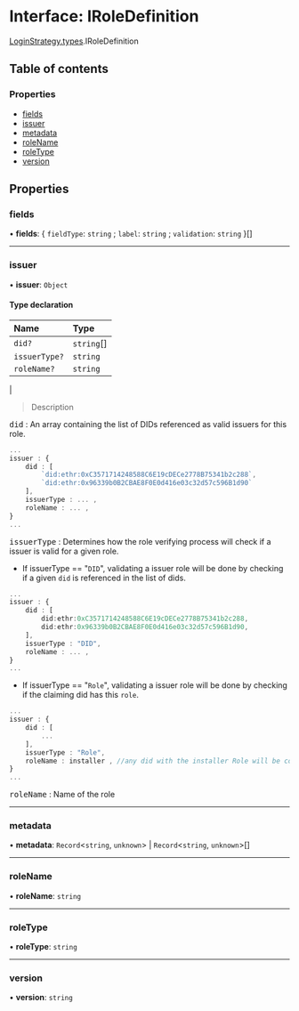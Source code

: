 # Interface: IRoleDefinition

[LoginStrategy.types](../modules/LoginStrategy_types.md).IRoleDefinition

## Table of contents

### Properties

- [fields](LoginStrategy_types.IRoleDefinition.md#fields)
- [issuer](LoginStrategy_types.IRoleDefinition.md#issuer)
- [metadata](LoginStrategy_types.IRoleDefinition.md#metadata)
- [roleName](LoginStrategy_types.IRoleDefinition.md#rolename)
- [roleType](LoginStrategy_types.IRoleDefinition.md#roletype)
- [version](LoginStrategy_types.IRoleDefinition.md#version)

## Properties

### fields

• **fields**: { `fieldType`: `string` ; `label`: `string` ; `validation`: `string`  }[]

___

### issuer

• **issuer**: `Object`

#### Type declaration

| Name | Type |
| :------ | :------ |
| `did?` | `string`[] |
| `issuerType?` | `string` |
| `roleName?` | `string` |
|

> Description  


<kbd>did</kbd>
: An array containing the list of DIDs referenced as valid issuers for this role.
```typescript
...
issuer : {
    did : [
        `did:ethr:0xC3571714248588C6E19cDECe2778B75341b2c288`,
        `did:ethr:0x96339b0B2CBAE8F0E0d416e03c32d57c596B1d90`
    ],
    issuerType : ... ,
    roleName : ... ,
}
...
```

<kbd>issuerType</kbd>
: Determines how the role verifying process will check if a issuer is valid for a given role.
- If issuerType ==  "`DID`", validating a issuer role will be done by checking if a given `did` is referenced in the list of dids.


```typescript
...
issuer : {
    did : [
        did:ethr:0xC3571714248588C6E19cDECe2778B75341b2c288,
        did:ethr:0x96339b0B2CBAE8F0E0d416e03c32d57c596B1d90,
    ],
    issuerType : "DID",
    roleName : ... ,
}
...
```

- If issuerType ==  "`Role`", validating a issuer role will be done by checking if the claiming did has this `role`.

```typescript
...
issuer : {
    did : [
        ...
    ],
    issuerType : "Role",
    roleName : installer , //any did with the installer Role will be considered as a valid issuer
}
...
```

<kbd>roleName</kbd>
: Name of the role
___

### metadata

• **metadata**: `Record`<`string`, `unknown`\> \| `Record`<`string`, `unknown`\>[]

___

### roleName

• **roleName**: `string`

___

### roleType

• **roleType**: `string`

___

### version

• **version**: `string`
